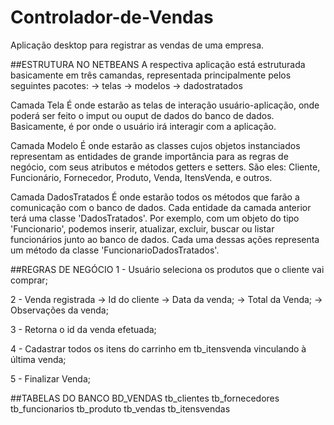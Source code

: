 # Controlador-de-Vendas
Aplicação desktop para registrar as vendas de uma empresa. 

##ESTRUTURA NO NETBEANS
A respectiva aplicação está estruturada basicamente em três camandas, representada principalmente pelos seguintes pacotes:
-> telas
-> modelos
-> dadostratados

Camada Tela
É onde estarão as telas de interação usuário-aplicação, onde poderá ser feito o imput ou ouput de dados do banco de dados.
Basicamente, é por onde o usuário irá interagir com a aplicação.

Camada Modelo
É onde estarão as classes cujos objetos instanciados representam as entidades de grande importância para as regras de negócio, com
seus atributos e métodos getters e setters. São eles: Cliente, Funcionário, Fornecedor, Produto, Venda, ItensVenda, e outros.

Camada DadosTratados
É onde estarão todos os métodos que farão a comunicação com o banco de dados. Cada entidade da camada anterior terá uma classe 'DadosTratados'.
Por exemplo, com um objeto do tipo 'Funcionario', podemos inserir, atualizar, excluir, buscar ou listar funcionários junto ao banco de dados. 
Cada uma dessas ações representa um método da classe 'FuncionarioDadosTratados'. 


##REGRAS DE NEGÓCIO
1 - Usuário seleciona os produtos que o cliente vai comprar;

2 - Venda registrada
	-> Id do cliente
	-> Data da venda;
	-> Total da Venda;
	-> Observações da venda;

3 - Retorna o id da venda efetuada;

4 - Cadastrar todos os itens do carrinho em tb_itensvenda vinculando à última venda;

5 - Finalizar Venda;


##TABELAS DO BANCO BD_VENDAS
tb_clientes 
tb_fornecedores
tb_funcionarios
tb_produto
tb_vendas
tb_itensvendas

